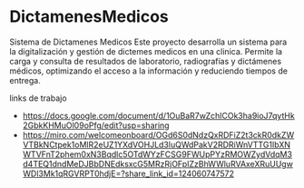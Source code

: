 # DictamenesMedicos
Sistema de Dictamenes Medicos Este proyecto desarrolla un sistema para la digitalización y gestión de dictemes medicos en una clinica. Permite la carga y consulta de resultados de laboratorio, radiografías y dictámenes médicos, optimizando el acceso a la información y reduciendo tiempos de entrega.

  links de trabajo 
- https://docs.google.com/document/d/1OuBaR7wZchlCOk3ha9ioJ7qytHk2GbkKHMuOl09oPfg/edit?usp=sharing
- https://miro.com/welcomeonboard/OGd6S0dNdzQxRDFiZ2t3ckR0dkZWVTBkNCtpek1oMlR2eUZ1YXdVOHJLd3luQWdPakV2RDRiWnVTTG1IbXNWTVFnT2phem0xN3Bqdlc5OTdWYzFCSG9FWUpPYzRMOWZydVdqM3d4TEQ1dndMeDJBbDNEdksxcG5MRzRjOFpIZzBhWWluRVAxeXRuUUgwWDl3Mk1qRGVRPT0hdjE=?share_link_id=124060747572
